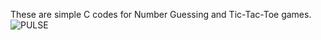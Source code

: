 These are simple C codes for Number Guessing and Tic-Tac-Toe games.
![PULSE](https://github.com/user-attachments/assets/6f07f0b9-f618-449a-bd7f-a3ee3e67a7dd)
